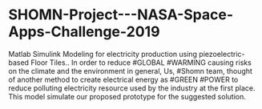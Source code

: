 # SHOMN-Project---NASA-Space-Apps-Challenge-2019
Matlab Simulink Modeling for electricity production using piezoelectric-based Floor Tiles..
In order to reduce #GLOBAL #WARMING causing risks on the climate and the environment in general, Us, #Shomn team, thought of another method to create electrical energy as #GREEN #POWER to reduce polluting electricity resource used by the industry at the first place. This model simulate our proposed prototype for the suggested solution. 

